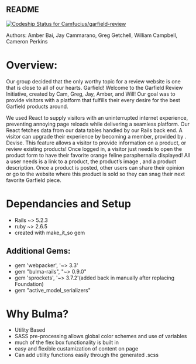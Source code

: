 ## README

[![Codeship Status for Camfucius/garfield-review](https://app.codeship.com/projects/7bfceee0-ace2-0138-76d2-4a64f987a7c0/status?branch=master)](https://app.codeship.com/projects/403539)

Authors: Amber Bai, Jay Cammarano, Greg Getchell, William Campbell, Cameron Perkins

# Overview:

Our group decided that the only worthy topic for a review website is one that is close to all of our hearts. Garfield! Welcome to the Garfield Review Initiative, created by Cam, Greg, Jay, Amber, and Will! Our goal was to provide visitors with a platform that fulfills their every desire for the best Garfield products around. 

We used React to supply visitors with an uninterrupted internet experience, preventing annoying page reloads while delivering a seamless platform.  Our React fetches data from our data tables handled by our Rails back end. A visitor can upgrade their experience by becoming a member, provided by . Devise. This feature allows a visitor to provide information on a product, or review existing products! 
Once logged in, a visitor just needs to open the product form to have their favorite orange feline paraphernalia displayed! All a user needs is a link to a product, the product’s image , and a product description. Once a product is posted, other users can share their opinion or go to the website where this product is sold so they can snag their next favorite Garfield piece. 

# Dependancies and Setup
- Rails ~> 5.2.3
- ruby ~> 2.6.5
- created with make_it_so gem

## Additional Gems:
- gem 'webpacker', '~> 3.3'
- gem "bulma-rails", "~> 0.9.0"
- gem 'sprockets', '~> 3.7.2'(added back in manually after replacing Foundation)
- gem "active_model_serializers"

# Why Bulma?
- Utility Based
- SASS pre-processing allows global color schemes and use of variables
- much of the flex box functionality is built in
- easy and flexible custamization of content on page
- Can add utility functions easily through the generated .scss
